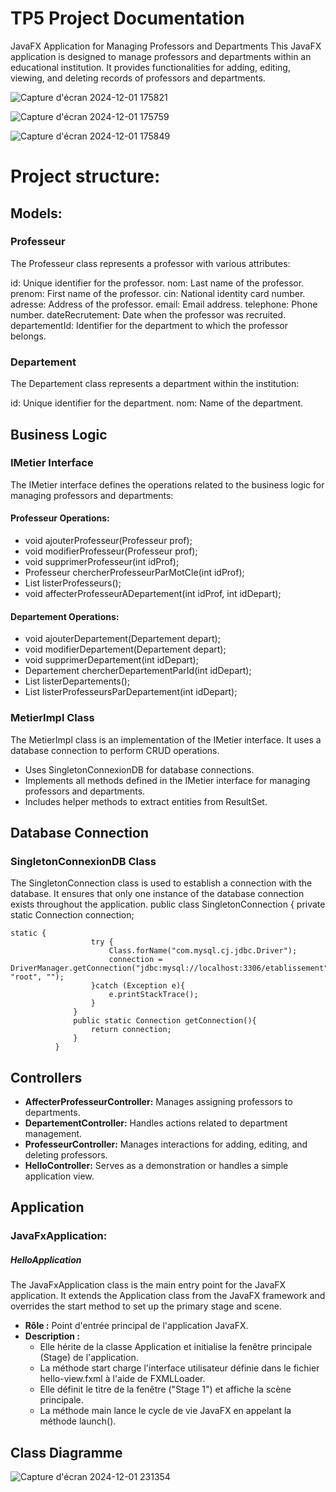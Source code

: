 # TP5 Project Documentation

JavaFX Application for Managing Professors and Departments This JavaFX application is designed to manage professors and departments within an educational institution. It provides functionalities for adding, editing, viewing, and deleting records of professors and departments.

![Capture d'écran 2024-12-01 175821](https://github.com/user-attachments/assets/0394fa1f-d33d-4281-8cd1-f523d8f4c944)

![Capture d'écran 2024-12-01 175759](https://github.com/user-attachments/assets/a32b9e90-5d0d-4ee5-ba94-2b38a72c893f)

![Capture d'écran 2024-12-01 175849](https://github.com/user-attachments/assets/137faf16-6655-4324-9a2e-f868ea19fa94)

# Project structure:

## Models:

### Professeur

The Professeur class represents a professor with various attributes:

id: Unique identifier for the professor.
nom: Last name of the professor.
prenom: First name of the professor.
cin: National identity card number.
adresse: Address of the professor.
email: Email address.
telephone: Phone number.
dateRecrutement: Date when the professor was recruited.
departementId: Identifier for the department to which the professor belongs.

### Departement

The Departement class represents a department within the institution:

id: Unique identifier for the department.
nom: Name of the department.

## Business Logic

### IMetier Interface

The IMetier interface defines the operations related to the business logic for managing professors and departments:

#### Professeur Operations:
* void ajouterProfesseur(Professeur prof);
* void modifierProfesseur(Professeur prof);
* void supprimerProfesseur(int idProf);
* Professeur chercherProfesseurParMotCle(int idProf);
* List<Professeur> listerProfesseurs();
* void affecterProfesseurADepartement(int idProf, int idDepart);

#### Departement Operations:
* void ajouterDepartement(Departement depart);
* void modifierDepartement(Departement depart);
* void supprimerDepartement(int idDepart);
* Departement chercherDepartementParId(int idDepart);
* List<Departement> listerDepartements();
* List<Professeur> listerProfesseursParDepartement(int idDepart);

### MetierImpl Class

The MetierImpl class is an implementation of the IMetier interface. It uses a database connection to perform CRUD operations.

* Uses SingletonConnexionDB for database connections.
* Implements all methods defined in the IMetier interface for managing professors and departments.
* Includes helper methods to extract entities from ResultSet.

## Database Connection

### SingletonConnexionDB Class

The SingletonConnection class is used to establish a connection with the database. It ensures that only one instance of the database connection exists throughout the application. public class SingletonConnection { private static Connection connection;

```
static {
                  try {
                      Class.forName("com.mysql.cj.jdbc.Driver");
                      connection = DriverManager.getConnection("jdbc:mysql://localhost:3306/etablissement", "root", "");
                  }catch (Exception e){
                      e.printStackTrace();
                  }
              }
              public static Connection getConnection(){
                  return connection;
              }
          }
```

## Controllers

* **AffecterProfesseurController:** Manages assigning professors to departments.
* **DepartementController:** Handles actions related to department management.
* **ProfesseurController:** Manages interactions for adding, editing, and deleting professors.
* **HelloController:** Serves as a demonstration or handles a simple application view.

## Application

### JavaFxApplication: 

##### HelloApplication

The JavaFxApplication class is the main entry point for the JavaFX application. It extends the Application class from the JavaFX framework and overrides the start method to set up the primary stage and scene.

* **Rôle :** Point d'entrée principal de l'application JavaFX.
* **Description :**
  - Elle hérite de la classe Application et initialise la fenêtre principale (Stage) de l'application.
  - La méthode start charge l'interface utilisateur définie dans le fichier hello-view.fxml à l'aide de FXMLLoader.
  - Elle définit le titre de la fenêtre ("Stage 1") et affiche la scène principale.
  - La méthode main lance le cycle de vie JavaFX en appelant la méthode launch().
 

## Class Diagramme

![Capture d'écran 2024-12-01 231354](https://github.com/user-attachments/assets/48e821a7-b033-4d2c-962a-de60fb455ecd)






